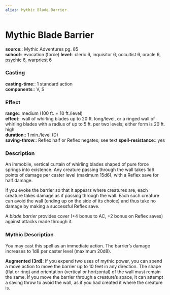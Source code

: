 ```yaml
---
alias: Mythic Blade Barrier
---
```


# Mythic Blade Barrier

**source**:: Mythic Adventures pg. 85  
**school**:: evocation (force)
**level**:: cleric 6, inquisitor 6, occultist 6, oracle 6, psychic 6, warpriest 6

### Casting 

**casting-time**:: 1 standard action  
**components**:: V, S

### Effect 

**range**:: medium (100 ft. + 10 ft./level)  
**effect**:: wall of whirling blades up to 20 ft. long/level, or a ringed wall of whirling blades with a radius of up to 5 ft. per two levels; either form is 20 ft. high  
**duration**:: 1 min./level (D)  
**saving-throw**:: Reflex half or Reflex negates; see text
**spell-resistance**:: yes

### Description 

An immobile, vertical curtain of whirling blades shaped of pure force springs into existence. Any creature passing through the wall takes 1d6 points of damage per caster level (maximum 15d6), with a Reflex save for half damage.  
  
If you evoke the barrier so that it appears where creatures are, each creature takes damage as if passing through the wall. Each such creature can avoid the wall (ending up on the side of its choice) and thus take no damage by making a successful Reflex save.  
  
A *blade barrier* provides cover (+4 bonus to AC, +2 bonus on Reflex saves) against attacks made through it.

### Mythic Description

You may cast this spell as an immediate action. The barrier’s damage increases to 1d8 per caster level (maximum 20d8).  
  
**Augmented (3rd)**: If you expend two uses of mythic power, you can spend a move action to move the barrier up to 10 feet in any direction. The shape (flat or ring) and orientation (vertical or horizontal) of the wall must remain the same. If you move the barrier through a creature’s space, it can attempt a saving throw to avoid the wall, as if you had created it where the creature is.
